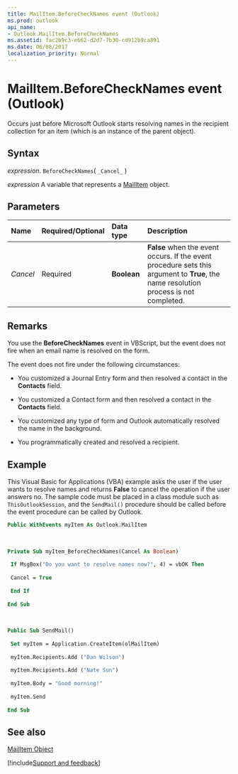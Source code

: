 ```yaml
---
title: MailItem.BeforeCheckNames event (Outlook)
ms.prod: outlook
api_name:
- Outlook.MailItem.BeforeCheckNames
ms.assetid: fac2b9c3-e662-d2d7-7b30-cd912b9ca891
ms.date: 06/08/2017
localization_priority: Normal
---
```



# MailItem.BeforeCheckNames event (Outlook)

Occurs just before Microsoft Outlook starts resolving names in the recipient collection for an item (which is an instance of the parent object).


## Syntax

_expression_. `BeforeCheckNames`( `_Cancel_` )

_expression_ A variable that represents a [MailItem](Outlook.MailItem.md) object.


## Parameters



|Name|Required/Optional|Data type|Description|
|:-----|:-----|:-----|:-----|
| _Cancel_|Required| **Boolean**| **False** when the event occurs. If the event procedure sets this argument to **True**, the name resolution process is not completed.|

## Remarks

You use the  **BeforeCheckNames** event in VBScript, but the event does not fire when an email name is resolved on the form.

The event does not fire under the following circumstances:


- You customized a Journal Entry form and then resolved a contact in the  **Contacts** field.
    
- You customized a Contact form and then resolved a contact in the  **Contacts** field.
    
- You customized any type of form and Outlook automatically resolved the name in the background.
    
- You programmatically created and resolved a recipient.
    



## Example

This Visual Basic for Applications (VBA) example asks the user if the user wants to resolve names and returns  **False** to cancel the operation if the user answers no. The sample code must be placed in a class module such as `ThisOutlookSession`, and the  `SendMail()` procedure should be called before the event procedure can be called by Outlook.


```vb
Public WithEvents myItem As Outlook.MailItem 
 
 
 
Private Sub myItem_BeforeCheckNames(Cancel As Boolean) 
 
 If MsgBox("Do you want to resolve names now?", 4) = vbOK Then 
 
 Cancel = True 
 
 End If 
 
End Sub 
 
 
 
Public Sub SendMail() 
 
 Set myItem = Application.CreateItem(olMailItem) 
 
 myItem.Recipients.Add ("Dan Wilson") 
 
 myItem.Recipients.Add ("Nate Sun") 
 
 myItem.Body = "Good morning!" 
 
 myItem.Send 
 
End Sub
```


## See also


[MailItem Object](Outlook.MailItem.md)

[!include[Support and feedback](~/includes/feedback-boilerplate.md)]